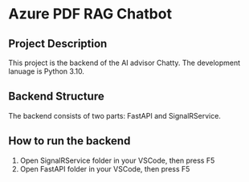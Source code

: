 # Azure PDF RAG Chatbot

## Project Description
This project is the backend of the AI advisor Chatty. The development lanuage is Python 3.10.

## Backend Structure
The backend consists of two parts: FastAPI and SignalRService.

## How to run the backend
1. Open SignalRService folder in your VSCode, then press F5
2. Open FastAPI folder in your VSCode, then press F5
